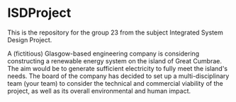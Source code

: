 # ISDProject
This is the repository for the group 23 from the subject Integrated System Design Project. 

A (fictitious) Glasgow-based engineering company is considering constructing a renewable energy system on the island of Great Cumbrae. 
The aim would be to generate sufficient electricity to fully meet the island's needs. The board of the company has decided to set up a
multi-disciplinary team (your team) to consider the technical and commercial viability of the project, as well as its
overall environmental and human impact.






